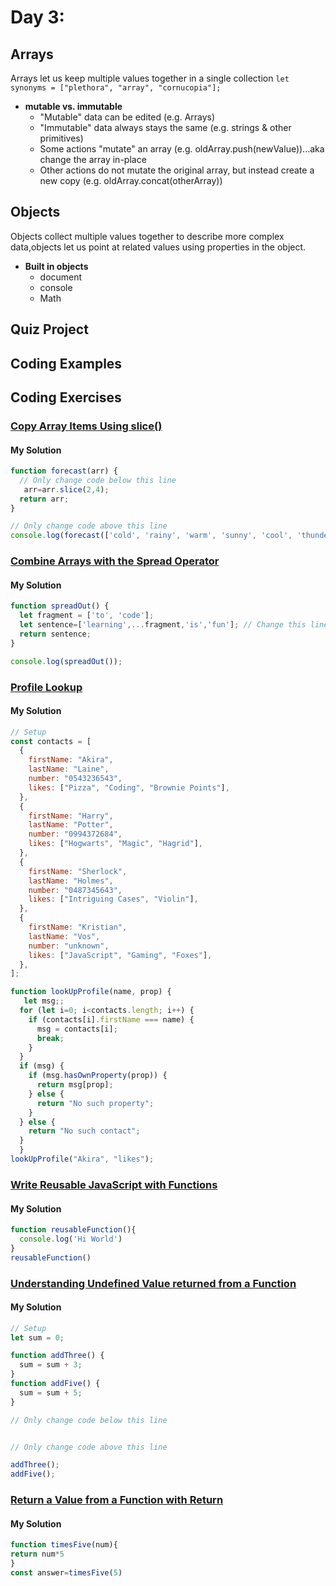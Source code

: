
# Day 3: 
## Arrays
Arrays let us keep multiple values together in a single collection `let synonyms = ["plethora", "array", "cornucopia"];`
* **mutable vs. immutable**
  - "Mutable" data can be edited (e.g. Arrays)
  - "Immutable" data always stays the same (e.g. strings & other primitives)
  - Some actions "mutate" an array (e.g. oldArray.push(newValue))...aka change the array in-place
  - Other actions do not mutate the original array, but instead create a new copy (e.g. oldArray.concat(otherArray))
## Objects
Objects collect multiple values together to describe more complex data,objects let us point at related values using properties in the object.
* **Built in objects**
  - document
  - console
  - Math
## Quiz Project


## Coding Examples




## Coding Exercises

### [Copy Array Items Using slice()](https://www.freecodecamp.org/learn/javascript-algorithms-and-data-structures/basic-data-structures/copy-array-items-using-slice)

#### My Solution


```javascript
function forecast(arr) {
  // Only change code below this line
   arr=arr.slice(2,4);
  return arr;
}

// Only change code above this line
console.log(forecast(['cold', 'rainy', 'warm', 'sunny', 'cool', 'thunderstorms']));

```

### [Combine Arrays with the Spread Operator](https://www.freecodecamp.org/learn/javascript-algorithms-and-data-structures/basic-data-structures/combine-arrays-with-the-spread-operator)

#### My Solution


```javascript
function spreadOut() {
  let fragment = ['to', 'code'];
  let sentence=['learning',...fragment,'is','fun']; // Change this line
  return sentence;
}

console.log(spreadOut());

```

### [Profile Lookup](https://www.freecodecamp.org/learn/javascript-algorithms-and-data-structures/basic-javascript/profile-lookup)

#### My Solution


```javascript
// Setup
const contacts = [
  {
    firstName: "Akira",
    lastName: "Laine",
    number: "0543236543",
    likes: ["Pizza", "Coding", "Brownie Points"],
  },
  {
    firstName: "Harry",
    lastName: "Potter",
    number: "0994372684",
    likes: ["Hogwarts", "Magic", "Hagrid"],
  },
  {
    firstName: "Sherlock",
    lastName: "Holmes",
    number: "0487345643",
    likes: ["Intriguing Cases", "Violin"],
  },
  {
    firstName: "Kristian",
    lastName: "Vos",
    number: "unknown",
    likes: ["JavaScript", "Gaming", "Foxes"],
  },
];

function lookUpProfile(name, prop) {
   let msg;; 
  for (let i=0; i<contacts.length; i++) {
    if (contacts[i].firstName === name) {
      msg = contacts[i];
      break;
    }
  }
  if (msg) {
    if (msg.hasOwnProperty(prop)) {
      return msg[prop];
    } else {
      return "No such property";
    }
  } else {
    return "No such contact";
  }
  }
lookUpProfile("Akira", "likes");

```

### [Write Reusable JavaScript with Functions](https://www.freecodecamp.org/learn/javascript-algorithms-and-data-structures/basic-javascript/write-reusable-javascript-with-functions)

#### My Solution


```javascript
function reusableFunction(){
  console.log('Hi World')
}
reusableFunction()

```

### [Understanding Undefined Value returned from a Function](https://www.freecodecamp.org/learn/javascript-algorithms-and-data-structures/basic-javascript/understanding-undefined-value-returned-from-a-function)

#### My Solution


```javascript
// Setup
let sum = 0;

function addThree() {
  sum = sum + 3;
}
function addFive() {
  sum = sum + 5;
}

// Only change code below this line


// Only change code above this line

addThree();
addFive();

```

### [Return a Value from a Function with Return](https://www.freecodecamp.org/learn/javascript-algorithms-and-data-structures/basic-javascript/return-a-value-from-a-function-with-return)

#### My Solution


```javascript
function timesFive(num){
return num*5
}
const answer=timesFive(5)

```
